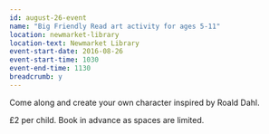 ```yaml
---
id: august-26-event
name: "Big Friendly Read art activity for ages 5-11"
location: newmarket-library
location-text: Newmarket Library
event-start-date: 2016-08-26
event-start-time: 1030
event-end-time: 1130
breadcrumb: y
---
```

Come along and create your own character inspired by Roald Dahl.

£2 per child. Book in advance as spaces are limited.
